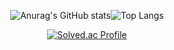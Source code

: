 <!-- ![header](https://capsule-render.vercel.app/api?type=waving&color=0:a82da8,100:da8f00&height=230&section=header&text=ThugMS&fontAlign=70&fontAlignY=40&fontSize=60&fontColor=ffffff) -->

<div align="center">
  
![Anurag's GitHub stats](https://github-readme-stats.vercel.app/api?username=ThugMS&show_icons=true&theme=tokyonight)![Top Langs](https://github-readme-stats.vercel.app/api/top-langs/?username=ThugMS&layout=compact&theme=tokyonight)
  
[![Solved.ac Profile](http://mazassumnida.wtf/api/v2/generate_badge?boj=leems0416)](https://solved.ac/leems0416/)





 </div>


